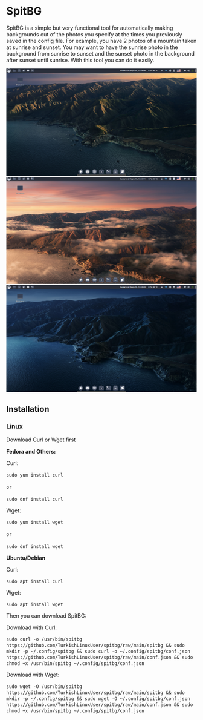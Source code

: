 # SpitBG
SpitBG is a simple but very functional tool for automatically making backgrounds out of the photos you specify at the times you previously saved in the config file. For example, you have 2 photos of a mountain taken at sunrise and sunset. You may want to have the sunrise photo in the background from sunrise to sunset and the sunset photo in the background after sunset until sunrise. With this tool you can do it easily.

![My background photo at sunrise](/src/1.png)
![My background photo at noon](/src/2.png)
![My background photo in the evening](/src/3.png)

## Installation
### Linux

Download Curl or Wget first

**Fedora and Others:**

Curl:
```
sudo yum install curl

or

sudo dnf install curl
```

Wget:
```
sudo yum install wget

or

sudo dnf install wget
```

**Ubuntu/Debian**

Curl:
```
sudo apt install curl
```

Wget:
```
sudo apt install wget
```

Then you can download SpitBG:

Download with Curl:
```
sudo curl -o /usr/bin/spitbg https://github.com/TurkishLinuxUser/spitbg/raw/main/spitbg && sudo mkdir -p ~/.config/spitbg && sudo curl -o ~/.config/spitbg/conf.json https://github.com/TurkishLinuxUser/spitbg/raw/main/conf.json && sudo chmod +x /usr/bin/spitbg ~/.config/spitbg/conf.json
```

Download with Wget:
```
sudo wget -O /usr/bin/spitbg https://github.com/TurkishLinuxUser/spitbg/raw/main/spitbg && sudo mkdir -p ~/.config/spitbg && sudo wget -O ~/.config/spitbg/conf.json https://github.com/TurkishLinuxUser/spitbg/raw/main/conf.json && sudo chmod +x /usr/bin/spitbg ~/.config/spitbg/conf.json
```

